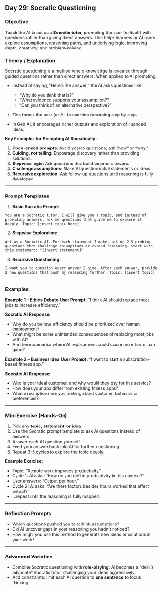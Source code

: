
## **Day 29: Socratic Questioning**

### **Objective**

Teach the AI to act as a **Socratic tutor**, prompting the user (or itself) with questions rather than giving direct answers. This helps learners or AI users explore assumptions, reasoning paths, and underlying logic, improving depth, creativity, and problem-solving.

### **Theory / Explanation**

Socratic questioning is a method where knowledge is revealed through guided questions rather than direct answers. When applied to AI prompting:

* Instead of saying, “Here’s the answer,” the AI asks questions like:

  * “Why do you think that is?”
  * “What evidence supports your assumption?”
  * “Can you think of an alternative perspective?”

* This forces the user (or AI) to examine reasoning step by step.

* In Gen AI, it encourages richer outputs and exploration of nuanced ideas.

**Key Principles for Prompting AI Socratically:**

1. **Open-ended prompts**: Avoid yes/no questions; ask “how” or “why.”
2. **Guiding, not telling**: Encourage discovery rather than providing solutions.
3. **Stepwise logic**: Ask questions that build on prior answers.
4. **Challenge assumptions**: Make AI question initial statements or ideas.
5. **Recursive exploration**: Ask follow-up questions until reasoning is fully developed.

---

### **Prompt Templates**

1. **Basic Socratic Prompt:**

```
You are a Socratic tutor. I will give you a topic, and instead of providing answers, ask me questions that guide me to explore it deeply. Topic: [insert topic here]
```

2. **Stepwise Exploration:**

```
Act as a Socratic AI. For each statement I make, ask me 2-3 probing questions that challenge assumptions or expand reasoning. Start with this statement: "[insert statement]"
```

3. **Recursive Questioning:**

```
I want you to question every answer I give. After each answer, provide 2 new questions that push my reasoning further. Topic: [insert topic]
```

---

### **Examples**

**Example 1 – Ethics Debate**
**User Prompt:**
“I think AI should replace most jobs to increase efficiency.”

**Socratic AI Response:**

* Why do you believe efficiency should be prioritized over human employment?
* What might be some unintended consequences of replacing most jobs with AI?
* Are there scenarios where AI replacement could cause more harm than good?

**Example 2 – Business Idea**
**User Prompt:**
“I want to start a subscription-based fitness app.”

**Socratic AI Response:**

* Who is your ideal customer, and why would they pay for this service?
* How does your app differ from existing fitness apps?
* What assumptions are you making about customer behavior or preferences?

---

### **Mini Exercise (Hands-On)**

1. Pick any **topic, statement, or idea**.
2. Use the Socratic prompt template to ask AI questions instead of answers.
3. Answer each AI question yourself.
4. Feed your answer back into AI for further questioning.
5. Repeat 3–5 cycles to explore the topic deeply.

**Example Exercise:**

* Topic: “Remote work improves productivity.”
* Cycle 1: AI asks: “How do you define productivity in this context?”
* User answers: “Output per hour.”
* Cycle 2: AI asks: “Are there factors besides hours worked that affect output?”
* …repeat until the reasoning is fully mapped.

---

### **Reflection Prompts**

* Which questions pushed you to rethink assumptions?
* Did AI uncover gaps in your reasoning you hadn’t noticed?
* How might you use this method to generate new ideas or solutions in your work?

---

### **Advanced Variation**

* Combine Socratic questioning with **role-playing**: AI becomes a “devil’s advocate” Socratic tutor, challenging your ideas aggressively.
* Add constraints: limit each AI question to **one sentence** to focus thinking.

